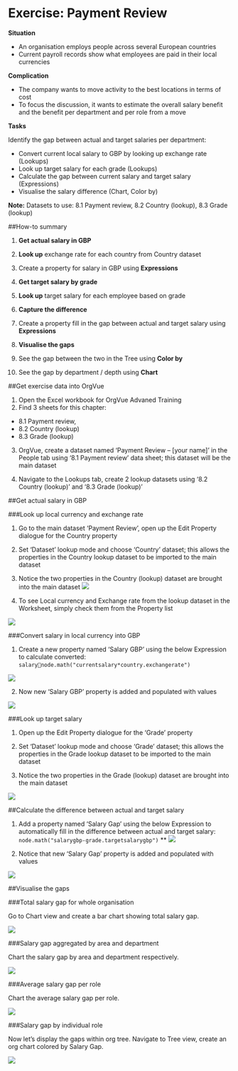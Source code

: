 # Exercise: Payment Review

**Situation**

* An organisation employs people across several European countries
* Current payroll records show what employees are paid in their local currencies

**Complication**

* The company wants to move activity to the best locations in terms of cost
* To focus the discussion, it wants to estimate the overall salary benefit and the benefit per department and per role from a move

**Tasks**

Identify the gap between actual and target salaries per department:

* Convert current local salary to GBP by looking up exchange rate (Lookups)
* Look up target salary for each grade (Lookups)
* Calculate the gap between current salary and target salary (Expressions)
* Visualise the salary difference (Chart, Color by)

**Note:** Datasets to use: 8.1 Payment review, 8.2 Country (lookup), 8.3 Grade (lookup)

##How-to summary

1. **Get actual salary in GBP**
  2.  **Look up** exchange rate for each country from Country dataset  
  3.  Create a property for salary in GBP using **Expressions** 
  
2. **Get target salary by grade**
  3. **Look up** target salary for each employee based on grade
  
3. **Capture the difference**
  4. Create a property fill in the gap between actual and target salary using **Expressions**

4. **Visualise the gaps**

5. See the gap between the two in the Tree using **Color by**

6. See the gap by department / depth using **Chart**
  
##Get exercise data into OrgVue 

1. Open the Excel workbook for OrgVue Advaned Training
2. Find 3 sheets for this chapter:

  * 8.1 Payment review,
  * 8.2 Country (lookup)
  * 8.3 Grade (lookup)

3. OrgVue, create a dataset named ‘Payment Review – [your name]’ in the People tab using ‘8.1 Payment review’ data sheet; this dataset will be the main dataset

4. Navigate to the Lookups tab, create 2 lookup datasets using ‘8.2 Country (lookup)’ and ‘8.3 Grade (lookup)’

##Get actual salary in GBP

###Look up local currency and exchange rate

1. Go to the main dataset ‘Payment Review’, open up the Edit Property dialogue for the Country property

2. Set ‘Dataset’ lookup mode and choose ‘Country’ dataset; this allows the properties in the Country lookup dataset to be imported to the main dataset

3. Notice the two properties in the Country (lookup) dataset are brought into the main dataset
![](A2-011.lookupcurrency.png)

4. To see Local currency and Exchange rate from the lookup dataset in the Worksheet, simply check them from the Property list

![](A2-012.lookupcurrency2.png)

###Convert salary in local currency into GBP

1. Create a new property named ‘Salary GBP’ using the below Expression to calculate converted: `salarynode.math("currentsalary*country.exchangerate")`

![](A2-013.localcurrencycode.png)

2. Now new ‘Salary GBP’ property is added and populated with values

![](A2-014.salarygdp.png)


###Look up target salary 

1. Open up the Edit Property dialogue for the ‘Grade’ property

2. Set ‘Dataset’ lookup mode and choose ‘Grade’ dataset; this allows the properties in the Grade lookup dataset to be imported to the main dataset

3. Notice the two properties in the Grade (lookup) dataset are brought into the main dataset

![](A2-015.targetsalary.png)

##Calculate the difference between actual and target salary

1. Add a property named ‘Salary Gap’ using the below Expression to automatically fill in the difference between actual and target salary: `node.math("salarygbp-grade.targetsalarygbp")` 
**
![](A2-013.localcurrencycode.png)

2. Notice that new ‘Salary Gap’ property is added and populated with values

![](A2-017.salarygapproperty.png)

##Visualise the gaps 

###Total salary gap for whole organisation

Go to Chart view and create a bar chart showing total salary gap.  

![](A2-018.salarygaptotal.png)

###Salary gap aggregated by area and department

Chart the salary gap by area and department respectively.

![](A2-019.salarygapareaanddept.png)

###Average salary gap per role

Chart the average salary gap per role.

![](A2-020.salarygaprole.png)

###Salary gap by individual role

Now let’s display the gaps within org tree. Navigate to Tree view, create an org chart colored by Salary Gap.

![](A2-021.salarygapindividual.png)